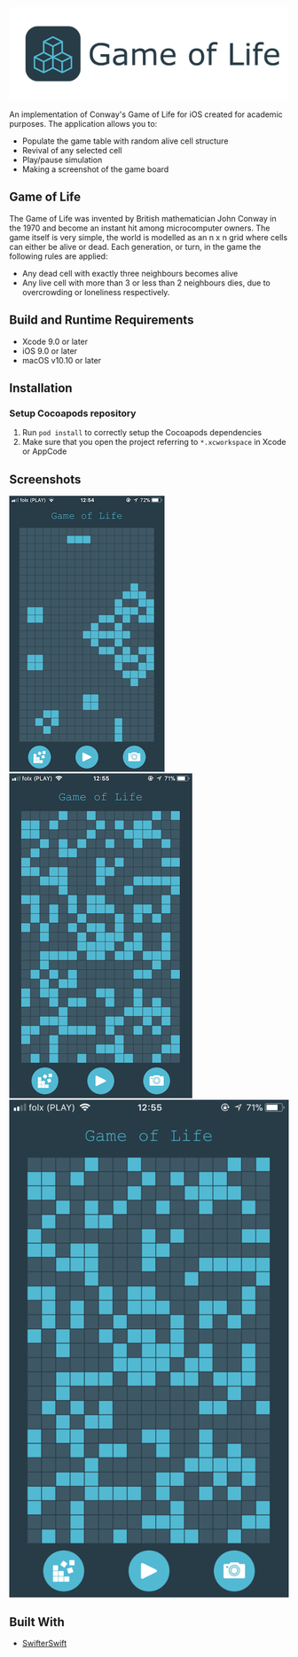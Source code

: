 ![](Screenshots/GameOfLifeTitle.png)

An implementation of Conway's Game of Life for iOS created for academic purposes. The application allows you to:
+ Populate the game table with random alive cell structure
+ Revival of any selected cell
+ Play/pause simulation
+ Making a screenshot of the game board

## Game of Life

The Game of Life was invented by British mathematician John Conway in the 1970 and become an instant hit among microcomputer owners.
The game itself is very simple, the world is modelled as an n x n grid where cells can either be alive or dead.
Each generation, or turn, in the game the following rules are applied:

+ Any dead cell with exactly three neighbours becomes alive
+ Any live cell with more than 3 or less than 2 neighbours dies, due to overcrowding or loneliness respectively.

## Build and Runtime Requirements
+ Xcode 9.0 or later
+ iOS 9.0 or later
+ macOS v10.10 or later

## Installation

### Setup Cocoapods repository

1. Run `pod install` to correctly setup the Cocoapods dependencies
2. Make sure that you open the project referring to  `*.xcworkspace` in Xcode or AppCode

## Screenshots

![](Screenshots/GameOfLifeScreen1.png)
![](Screenshots/GameOfLifeScreen2.png)
![](Screenshots/GameOfLifeScreen3.png)

## Built With

* [SwifterSwift](https://github.com/SwifterSwift/SwifterSwift)
